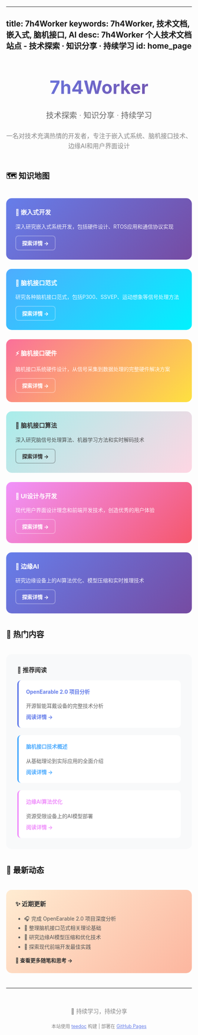 
---
title: 7h4Worker
keywords: 7h4Worker, 技术文档, 嵌入式, 脑机接口, AI
desc: 7h4Worker 个人技术文档站点 - 技术探索 · 知识分享 · 持续学习
id: home_page
---

<div style="text-align: center; margin-bottom: 50px;">
<h1 style="font-size: 3.5em; margin-bottom: 20px; background: linear-gradient(135deg, #667eea 0%, #764ba2 100%); background-clip: text; -webkit-background-clip: text; -webkit-text-fill-color: transparent;">7h4Worker</h1>
<h2 style="color: #666; font-weight: 300; margin-bottom: 30px;">技术探索 · 知识分享 · 持续学习</h2>
<p style="font-size: 1.2em; color: #888; max-width: 600px; margin: 0 auto; line-height: 1.6;">
一名对技术充满热情的开发者，专注于嵌入式系统、脑机接口技术、边缘AI和用户界面设计
</p>
</div>

## 🗺️ 知识地图

<div style="display: grid; grid-template-columns: repeat(auto-fit, minmax(300px, 1fr)); gap: 25px; margin: 40px 0;">

<div style="background: linear-gradient(135deg, #667eea 0%, #764ba2 100%); padding: 25px; border-radius: 15px; color: white; transition: transform 0.3s ease;">
    <h3 style="color: white; margin-top: 0; display: flex; align-items: center;">
        🔧 嵌入式开发
    </h3>
    <p style="margin-bottom: 15px; opacity: 0.9;">深入研究嵌入式系统开发，包括硬件设计、RTOS应用和通信协议实现</p>
    <a href="./embedded_dev/" style="color: white; text-decoration: none; font-weight: bold; border: 2px solid rgba(255,255,255,0.3); padding: 8px 16px; border-radius: 8px; display: inline-block; transition: all 0.3s ease;">
        探索详情 →
    </a>
</div>

<div style="background: linear-gradient(135deg, #4facfe 0%, #00f2fe 100%); padding: 25px; border-radius: 15px; color: white; transition: transform 0.3s ease;">
    <h3 style="color: white; margin-top: 0; display: flex; align-items: center;">
        🧠 脑机接口范式
    </h3>
    <p style="margin-bottom: 15px; opacity: 0.9;">研究各种脑机接口范式，包括P300、SSVEP、运动想象等信号处理方法</p>
    <a href="./bci_paradigms/" style="color: white; text-decoration: none; font-weight: bold; border: 2px solid rgba(255,255,255,0.3); padding: 8px 16px; border-radius: 8px; display: inline-block; transition: all 0.3s ease;">
        探索详情 →
    </a>
</div>

<div style="background: linear-gradient(135deg, #fa709a 0%, #fee140 100%); padding: 25px; border-radius: 15px; color: white; transition: transform 0.3s ease;">
    <h3 style="color: white; margin-top: 0; display: flex; align-items: center;">
        ⚡ 脑机接口硬件
    </h3>
    <p style="margin-bottom: 15px; opacity: 0.9;">脑机接口系统硬件设计，从信号采集到数据处理的完整硬件解决方案</p>
    <a href="./bci_hardware/" style="color: white; text-decoration: none; font-weight: bold; border: 2px solid rgba(255,255,255,0.3); padding: 8px 16px; border-radius: 8px; display: inline-block; transition: all 0.3s ease;">
        探索详情 →
    </a>
</div>

<div style="background: linear-gradient(135deg, #a8edea 0%, #fed6e3 100%); padding: 25px; border-radius: 15px; color: #333; transition: transform 0.3s ease;">
    <h3 style="color: #333; margin-top: 0; display: flex; align-items: center;">
        🤖 脑机接口算法
    </h3>
    <p style="margin-bottom: 15px; opacity: 0.8;">深入研究脑信号处理算法、机器学习方法和实时解码技术</p>
    <a href="./bci_algorithms/" style="color: #333; text-decoration: none; font-weight: bold; border: 2px solid rgba(51,51,51,0.3); padding: 8px 16px; border-radius: 8px; display: inline-block; transition: all 0.3s ease;">
        探索详情 →
    </a>
</div>

<div style="background: linear-gradient(135deg, #f093fb 0%, #f5576c 100%); padding: 25px; border-radius: 15px; color: white; transition: transform 0.3s ease;">
    <h3 style="color: white; margin-top: 0; display: flex; align-items: center;">
        🎨 UI设计与开发
    </h3>
    <p style="margin-bottom: 15px; opacity: 0.9;">现代用户界面设计理念和前端开发技术，创造优秀的用户体验</p>
    <a href="./ui_development/" style="color: white; text-decoration: none; font-weight: bold; border: 2px solid rgba(255,255,255,0.3); padding: 8px 16px; border-radius: 8px; display: inline-block; transition: all 0.3s ease;">
        探索详情 →
    </a>
</div>

<div style="background: linear-gradient(135deg, #667eea 0%, #764ba2 100%); padding: 25px; border-radius: 15px; color: white; transition: transform 0.3s ease;">
    <h3 style="color: white; margin-top: 0; display: flex; align-items: center;">
        🚀 边缘AI
    </h3>
    <p style="margin-bottom: 15px; opacity: 0.9;">研究边缘设备上的AI算法优化、模型压缩和实时推理技术</p>
    <a href="./edge_ai/" style="color: white; text-decoration: none; font-weight: bold; border: 2px solid rgba(255,255,255,0.3); padding: 8px 16px; border-radius: 8px; display: inline-block; transition: all 0.3s ease;">
        探索详情 →
    </a>
</div>

</div>

## 🌟 热门内容

<div style="background: #f8f9fa; padding: 30px; border-radius: 15px; margin: 40px 0;">
    <h3 style="margin-top: 0; color: #333;">📍 推荐阅读</h3>
    <div style="display: grid; grid-template-columns: repeat(auto-fit, minmax(250px, 1fr)); gap: 20px;">
        <div style="background: white; padding: 20px; border-radius: 10px; border-left: 4px solid #667eea;">
            <h4 style="margin-top: 0; color: #667eea;">OpenEarable 2.0 项目分析</h4>
            <p style="color: #666; margin-bottom: 10px;">开源智能耳戴设备的完整技术分析</p>
            <a href="./embedded_dev/opensource_projects/nordic_nrf5340/" style="color: #667eea; text-decoration: none; font-weight: bold;">阅读详情 →</a>
        </div>
        <div style="background: white; padding: 20px; border-radius: 10px; border-left: 4px solid #4facfe;">
            <h4 style="margin-top: 0; color: #4facfe;">脑机接口技术概述</h4>
            <p style="color: #666; margin-bottom: 10px;">从基础理论到实际应用的全面介绍</p>
            <a href="./bci_paradigms/" style="color: #4facfe; text-decoration: none; font-weight: bold;">阅读详情 →</a>
        </div>
        <div style="background: white; padding: 20px; border-radius: 10px; border-left: 4px solid #f093fb;">
            <h4 style="margin-top: 0; color: #f093fb;">边缘AI算法优化</h4>
            <p style="color: #666; margin-bottom: 10px;">资源受限设备上的AI模型部署</p>
            <a href="./edge_ai/" style="color: #f093fb; text-decoration: none; font-weight: bold;">阅读详情 →</a>
        </div>
    </div>
</div>

## 📝 最新动态

<div style="background: linear-gradient(135deg, #ffecd2 0%, #fcb69f 100%); padding: 25px; border-radius: 15px; margin: 40px 0;">
    <h3 style="margin-top: 0; color: #333;">✨ 近期更新</h3>
    <ul style="color: #555; line-height: 1.8;">
        <li>🎧 完成 OpenEarable 2.0 项目深度分析</li>
        <li>🧠 整理脑机接口范式相关理论基础</li>
        <li>🚀 研究边缘AI模型压缩和优化技术</li>
        <li>🎨 探索现代前端开发最佳实践</li>
    </ul>
    <p style="margin-bottom: 0; color: #666;">
        <a href="./essays/" style="color: #333; text-decoration: none; font-weight: bold;">📖 查看更多随笔和思考 →</a>
    </p>
</div>

---

<div style="text-align: center; margin-top: 50px; color: #888;">
    <p style="font-size: 1.1em; margin-bottom: 20px;">🚀 持续学习，持续分享</p>
    <p style="font-size: 0.9em;">本站使用 <a href="https://github.com/teedoc/teedoc" target="_blank" style="color: #667eea;">teedoc</a> 构建 | 部署在 <a href="https://pages.github.com/" target="_blank" style="color: #667eea;">GitHub Pages</a></p>
</div>

